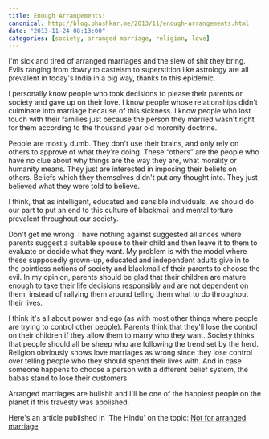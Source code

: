 ```yaml
---
title: Enough Arrangements!
canonical: http://blog.bhashkar.me/2013/11/enough-arrangements.html
date: "2013-11-24 08:13:00"
categories: [society, arranged marriage, religion, love]
---
```


I'm sick and tired of arranged marriages and the slew of shit they bring. Evils ranging from dowry to casteism to superstition like astrology are all prevalent in today's India in a big way, thanks to this epidemic.<span class="more"></span>

I personally know people who took decisions to please their parents or society and gave up on their love. I know people whose relationships didn't culminate into marriage because of this sickness. I know people who lost touch with their families just because the person they married wasn't right for them according to the thousand year old moronity doctrine.

People are mostly dumb. They don't use their brains, and only rely on others to approve of what they're doing. These “others” are the people who have no clue about why things are the way they are, what morality or humanity means. They just are interested in imposing their beliefs on others. Beliefs which they themselves didn't put any thought into. They just believed what they were told to believe.

I think, that as intelligent, educated and sensible individuals, we should do our part to put an end to this culture of blackmail and mental torture prevalent throughout our society.

Don't get me wrong. I have nothing against suggested alliances where parents suggest a suitable spouse to their child and then leave it to them to evaluate or decide what they want. My problem is with the model where these supposedly grown-up, educated and independent adults give in to the pointless notions of society and blackmail of their parents to choose the evil. In my opinion, parents should be glad that their children are mature enough to take their life decisions responsibly and are not dependent on them, instead of rallying them around telling them what to do throughout their lives.

I think it's all about power and ego (as with most other things where people are trying to control other people). Parents think that they'll lose the control on their children if they allow them to marry who they want. Society thinks that people should all be sheep who are following the trend set by the herd. Religion obviously shows love marriages as wrong since they lose control over telling people who they should spend their lives with. And in case someone happens to choose a person with a different belief system, the babas stand to lose their customers.

Arranged marriages are bullshit and I'll be one of the happiest people on the planet if this travesty was abolished.

Here's an article published in 'The Hindu' on the topic: [Not for arranged marriage](http://www.thehindu.com/opinion/open-page/not-for-arranged-marriage/article5204945.ece)